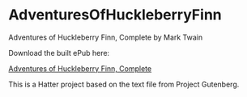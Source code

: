 AdventuresOfHuckleberryFinn
===========================

Adventures of Huckleberry Finn, Complete by Mark Twain

Download the built ePub here:

<a href='https://github.com/baldmountain/PrideAndPrejudice/raw/master/Pride%20and%20Prejudice%20-%20Jane%20Austen.epub'>Adventures of Huckleberry Finn, Complete</a>

This is a Hatter project based on the text file from Project Gutenberg.
